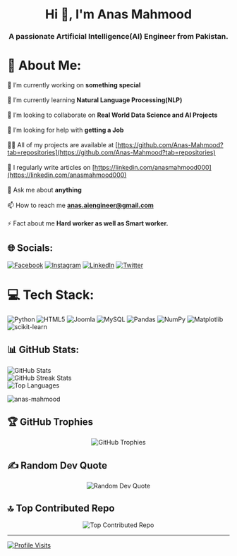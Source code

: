 <h1 align="center">Hi 👋, I'm Anas Mahmood</h1>
<h3 align="center">A passionate Artificial Intelligence(AI) Engineer from Pakistan.</h3>

# 💫 About Me:
🔭 I’m currently working on **something special**<br><br>🌱 I’m currently learning **Natural Language Processing(NLP)**<br><br>👯 I’m looking to collaborate on **Real World Data Science and AI Projects**<br><br>🤝 I’m looking for help with **getting a Job**<br><br>👨‍💻 All of my projects are available at [https://github.com/Anas-Mahmood?tab=repositories](https://github.com/Anas-Mahmood?tab=repositories)<br><br>📝 I regularly write articles on [https://linkedin.com/anasmahmood000](https://linkedin.com/anasmahmood000)<br><br>💬 Ask me about **anything**<br><br>📫 How to reach me **anas.aiengineer@gmail.com**<br><br>⚡ Fact about me **Hard worker as well as Smart worker.**

## 🌐 Socials:
[![Facebook](https://img.shields.io/badge/Facebook-%231877F2.svg?logo=Facebook&logoColor=white)](https://facebook.com/anasmahmood000) [![Instagram](https://img.shields.io/badge/Instagram-%23E4405F.svg?logo=Instagram&logoColor=white)](https://instagram.com/anas.art_works) [![LinkedIn](https://img.shields.io/badge/LinkedIn-%230077B5.svg?logo=linkedin&logoColor=white)](https://linkedin.com/in/anasmahmood000) [![Twitter](https://img.shields.io/badge/Twitter-%231DA1F2.svg?logo=Twitter&logoColor=white)](https://twitter.com/iamanasmahmood) 

# 💻 Tech Stack:
![Python](https://img.shields.io/badge/python-3670A0?style=plastic&logo=python&logoColor=ffdd54) ![HTML5](https://img.shields.io/badge/html5-%23E34F26.svg?style=plastic&logo=html5&logoColor=white) ![Joomla](https://img.shields.io/badge/joomla-%235091CD.svg?style=plastic&logo=joomla&logoColor=white) ![MySQL](https://img.shields.io/badge/mysql-%2300000f.svg?style=plastic&logo=mysql&logoColor=white) ![Pandas](https://img.shields.io/badge/pandas-%23150458.svg?style=plastic&logo=pandas&logoColor=white) ![NumPy](https://img.shields.io/badge/numpy-%23013243.svg?style=plastic&logo=numpy&logoColor=white) ![Matplotlib](https://img.shields.io/badge/Matplotlib-%23ffffff.svg?style=plastic&logo=Matplotlib&logoColor=black) ![scikit-learn](https://img.shields.io/badge/scikit--learn-%23F7931E.svg?style=plastic&logo=scikit-learn&logoColor=white)

## 📊 GitHub Stats:
![GitHub Stats](https://github-readme-stats.vercel.app/api?username=anas-mahmood&theme=radical&hide_border=false&include_all_commits=true&count_private=false)<br/>
![GitHub Streak Stats](https://github-readme-streak-stats.herokuapp.com/?user=anas-mahmood&theme=radical&hide_border=false)<br/>
![Top Languages](https://github-readme-stats.vercel.app/api/top-langs/?username=anas-mahmood&theme=radical&hide_border=false&include_all_commits=true&count_private=false&layout=compact)

<p align="left"> <img src="https://komarev.com/ghpvc/?username=anas-mahmood&label=Profile%20views&color=0e75b6&style=flat" alt="anas-mahmood" /> </p>

## 🏆 GitHub Trophies
<div align="center">
  <img src="https://github-profile-trophy.vercel.app/?username=anas-mahmood&theme=radical&no-frame=false&no-bg=false&margin-w=4&no-issues=1" alt="GitHub Trophies" />
</div>

## ✍️ Random Dev Quote
<div align="center">
  <img src="https://quotes-github-readme.vercel.app/api?type=vertical&theme=radical" alt="Random Dev Quote" />
</div>

## 🔝 Top Contributed Repo
<div align="center">
  <img src="https://github-contributor-stats.vercel.app/api?username=anas-mahmood&limit=5&theme=radical&combine_all_yearly_contributions=true" alt="Top Contributed Repo" />
</div>

---
[![Profile Visits](https://visitcount.itsvg.in/api?id=anas-mahmood&icon=0&color=2)](https://visitcount.itsvg.in)
